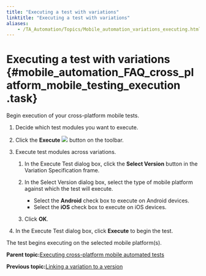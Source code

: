 ```yaml
--- 
title: "Executing a test with variations"
linktitle: "Executing a test with variations"
aliases: 
    - /TA_Automation/Topics/Mobile_automation_variations_executing.html
---
```

# Executing a test with variations {#mobile_automation_FAQ_cross_platform_mobile_testing_execution .task}

Begin execution of your cross-platform mobile tests.

1.  Decide which test modules you want to execute.

2.  Click the **Execute** ![](../Images/Toolbar_Button_Execute.png) button on the toolbar.

3.  Execute test modules across variations.

    1.  In the Execute Test dialog box, click the **Select Version** button in the Variation Specification frame.

    2.  In the Select Version dialog box, select the type of mobile platform against which the test will execute.

        -   Select the **Android** check box to execute on Android devices.
        -   Select the **iOS** check box to execute on iOS devices.
    3.  Click **OK**.

4.  In the Execute Test dialog box, click **Execute** to begin the test.


The test begins executing on the selected mobile platform\(s\).

**Parent topic:**[Executing cross-platform mobile automated tests](../../TA_Automation/Topics/Mobile_automation_FAQ_variations_cross_platform.html)

**Previous topic:**[Linking a variation to a version](../../TA_Automation/Topics/Mobile_automation_variations_linking.html)

